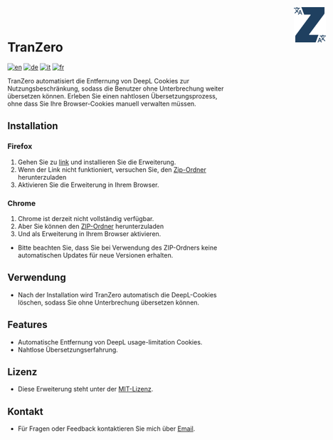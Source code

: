 # TranZero 
<img src="./logo.svg" alt="logo" style="position: absolute; top: 1rem; right: 1rem; width: 4.5rem">

[![en](https://img.shields.io/badge/lang-en-red.svg)](https://github.com/FabDonRixos/TranZero/blob/main/README.md)
[![de](https://img.shields.io/badge/lang-de-yellow.svg)](https://github.com/FabDonRixos/TranZero/blob/main/README.de.md)
[![it](https://img.shields.io/badge/lang-it-green.svg)](https://github.com/FabDonRixos/TranZero/blob/main/README.it.md)
[![fr](https://img.shields.io/badge/lang-fr-blue.svg)](https://github.com/FabDonRixos/TranZero/blob/main/README.fr.md)

TranZero automatisiert die Entfernung von DeepL Cookies zur Nutzungsbeschränkung, sodass die Benutzer ohne Unterbrechung weiter übersetzen können. Erleben Sie einen nahtlosen Übersetzungsprozess, ohne dass Sie Ihre Browser-Cookies manuell verwalten müssen.

## Installation

### Firefox
1. Gehen Sie zu [link]("https://addons.mozilla.org/de/firefox/addon/tranzero/) und installieren Sie die Erweiterung.
2. Wenn der Link nicht funktioniert, versuchen Sie, den <a href="./TranZero_firefox.zip" download>Zip-Ordner</a> herunterzuladen
3. Aktivieren Sie die Erweiterung in Ihrem Browser.

### Chrome
1. Chrome ist derzeit nicht vollständig verfügbar.
2. Aber Sie können den <a href="./TranZero_Chrome.zip" download>ZIP-Ordner</a> herunterzuladen
3. Und als Erweiterung in Ihrem Browser aktivieren.

- Bitte beachten Sie, dass Sie bei Verwendung des ZIP-Ordners keine automatischen Updates für neue Versionen erhalten.

## Verwendung

- Nach der Installation wird TranZero automatisch die DeepL-Cookies löschen, sodass Sie ohne Unterbrechung übersetzen können.

## Features

- Automatische Entfernung von DeepL usage-limitation Cookies.
- Nahtlose Übersetzungserfahrung.

## Lizenz

- Diese Erweiterung steht unter der [MIT-Lizenz](link-zur-lizenz).

## Kontakt

- Für Fragen oder Feedback kontaktieren Sie mich über [Email](mailto:question@fabian.li).